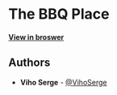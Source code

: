 # The BBQ Place


#### [View in broswer](https://the-bbq-place.herokuapp.com/)

## Authors

* **Viho Serge** - [@VihoSerge](https://github.com/VihoSerge)
